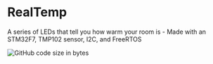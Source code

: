 # RealTemp
A series of LEDs that tell you how warm your room is - Made with an STM32F7, TMP102 sensor, I2C, and FreeRTOS

![GitHub code size in bytes](https://img.shields.io/github/languages/code-size/rohanperi/RealTemp)
